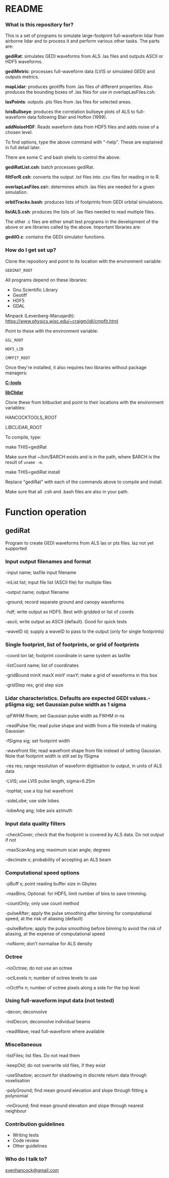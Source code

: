 # README #

### What is this repository for? ###

This is a set of programs to simulate large-footprint full-waveform lidar from airborne lidar and to process it and perform various other tasks. The parts are:


**gediRat**: simulates GEDI waveforms from ALS .las files and outputs ASCII or HDF5 waveforms.

**gediMetric**: processes full-waveform data (LVIS or simulated GEDI) and outputs metrics.

**mapLidar**: produces geotiffs from .las files of different properties. Also produces the bounding boxes of .las files for use in overlapLasFiles.csh.

**lasPoints**: outputs .pts files from .las files for selected areas.

**lvisBullseye**: produces the correlation bullseye plots of ALS to full-waveform data following Blair and Hofton (1999).

**addNoiseHDF**: Reads waveform data from HDF5 files and adds noise of a chosen level.


To find options, type the above command with "-help". These are explained in full detail later. 


There are some C and bash shells to control the above:

**gediRatList.csh**: batch processes gediRat.

**filtForR.csh**: converts the output .txt files into .csv files for reading in to R.

**overlapLasFiles.cs**h: determines which .las files are needed for a given simulation.

**orbitTracks.bash**: produces lists of footprints from GEDI orbital simulations.

**listALS.csh**: produces the lists of .las files needed to read multiple files.

The other .c files are either small test programs in the development of the above or are libraries called by the above. Important libraries are:

**gediIO.c**: contains the GEDI simulator functions.

### How do I get set up? ###

Clone the repository and point to its location with the environment variable:

    GEDIRAT_ROOT


All programs depend on these libraries:

* Gnu Scientific Library
* Geotiff
* HDF5
* GDAL

Minpack (Levenberg-Maruqardt):  https://www.physics.wisc.edu/~craigm/idl/cmpfit.html


Point to these with the environment variable:

    GSL_ROOT
    
    HDF5_LIB
    
    CMPFIT_ROOT


Once they're installed, it also requires two libraries without package managers:

[**C-tools**](https://bitbucket.org/StevenHancock/tools)

[**libClidar**](https://bitbucket.org/StevenHancock/libclidar)

Clone these from bitbucket and point to their locations with the environment variables:

HANCOCKTOOLS_ROOT

LIBCLIDAR_ROOT

To compile, type:

make THIS=gediRat

Make sure that ~/bin/$ARCH exists and is in the path, where $ARCH is the result of `uname -m`.

make THIS=gediRat install

Replace "gediRat" with each of the commands above to compile and install.


Make sure that all .csh and .bash files are also in your path.

# Function operation #

## gediRat ##

Program to create GEDI waveforms from ALS las or pts files. laz not yet supported

### Input output filenames and format
-input name;     lasfile input filename

-inList list;    input file list (ASCII file) for multiple files

-output name;    output filename

-ground;         record separate ground and canopy waveforms

-hdf;            write output as HDF5. Best with gridded or list of coords

-ascii;          write output as ASCII (default). Good for quick tests

-waveID id;      supply a waveID to pass to the output (only for single footprints)

### Single footprint, list of footprints, or grid of footprints
-coord lon lat;  footprint coordinate in same system as lasfile

-listCoord name; list of coordinates

-gridBound minX maxX minY maxY;     make a grid of waveforms in this box

-gridStep res;   grid step size

### Lidar characteristics. Defaults are expected GEDI values.-pSigma sig;     set Gaussian pulse width as 1 sigma
-pFWHM fhwm;     set Gaussian pulse width as FWHM in ns

-readPulse file; read pulse shape and width from a file insteda of making Gaussian

-fSigma sig;     set footprint width

-wavefront file; read wavefront shape from file instead of setting Gaussian. Note that footprint width is still set by fSigma

-res res;        range resolution of waveform digitisation to output, in units of ALS data

-LVIS;           use LVIS pulse length, sigma=6.25m

-topHat;         use a top hat wavefront

-sideLobe;       use side lobes

-lobeAng ang;    lobe axis azimuth


### Input data quality filters
-checkCover;     check that the footprint is covered by ALS data. Do not output if not

-maxScanAng ang; maximum scan angle, degrees

-decimate x;     probability of accepting an ALS beam


### Computational speed options
-pBuff s;        point reading buffer size in Gbytes

-maxBins;        Optional: for HDF5, limit number of bins to save trimming.

-countOnly;      only use count method

-pulseAfter;     apply the pulse smoothing after binning for computational speed, at the risk of aliasing (default)

-pulseBefore;    apply the pulse smoothing before binning to avoid the risk of aliasing, at the expense of computational speed

-noNorm;         don't normalise for ALS density

### Octree
-noOctree;       do not use an octree

-octLevels n;    number of octree levels to use

-nOctPix n;      number of octree pixels along a side for the top level


### Using full-waveform input data (not tested)
-decon;          deconvolve

-indDecon;       deconvolve individual beams

-readWave;       read full-waveform where available


### Miscellaneous
-listFiles;      list files. Do not read them

-keepOld;        do not overwrite old files, if they exist

-useShadow;      account for shadowing in discrete return data through voxelisation

-polyGround;     find mean ground elevation and slope through fitting a polynomial

-nnGround;       find mean ground elevation and slope through nearest neighbour



### Contribution guidelines ###

* Writing tests
* Code review
* Other guidelines

### Who do I talk to? ###

svenhancock@gmail.com
